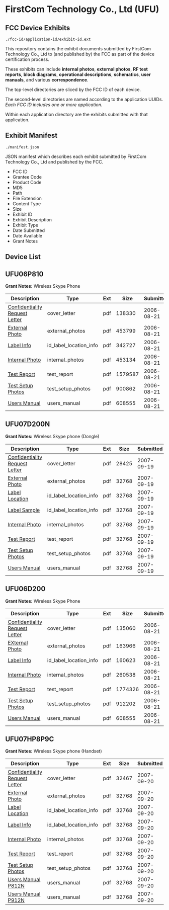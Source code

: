 # FirstCom Technology Co., Ltd (UFU)
## FCC Device Exhibits

```
./fcc-id/application-id/exhibit-id.ext
```

This repository contains the exhibit documents submitted by FirstCom Technology Co., Ltd to (and published by) the FCC as part of the device certification process.

These exhibits can include **internal photos**, **external photos**, **RF test reports**, **block diagrams**, **operational descriptions**, **schematics**, **user manuals**, and various **correspondence**.

The top-level directories are sliced by the FCC ID of each device.

The second-level directories are named according to the application UUIDs. *Each FCC ID includes one or more application.*

Within each application directory are the exhibits submitted with that application. 

## Exhibit Manifest

```
./manifest.json
```

JSON manifest which describes each exhibit submitted by FirstCom Technology Co., Ltd and published by the FCC.

- FCC ID
- Grantee Code
- Product Code
- MD5
- Path
- File Extension
- Content Type
- Size
- Exhibit ID
- Exhibit Description
- Exhibit Type
- Date Submitted
- Date Available
- Grant Notes

## Device List
## UFU06P810
**Grant Notes:** Wireless Skype Phone

| Description | Type | Ext | Size | Submitted | Available |
| ----------- | ---- | --- | ---- | --------- | --------- |
| [Confidentiality Request Letter](UFU06P810/548467da75c185bcb2275b19ddbec530/695412.pdf) | cover_letter | pdf | 138330 | 2006-08-21 | 2006-08-21 |
| [External Photo](UFU06P810/548467da75c185bcb2275b19ddbec530/695413.pdf) | external_photos | pdf | 453799 | 2006-08-21 | 2006-08-21 |
| [Label Info](UFU06P810/548467da75c185bcb2275b19ddbec530/695415.pdf) | id_label_location_info | pdf | 342727 | 2006-08-21 | 2006-08-21 |
| [Internal Photo](UFU06P810/548467da75c185bcb2275b19ddbec530/695414.pdf) | internal_photos | pdf | 453134 | 2006-08-21 | 2006-08-21 |
| [Test Report](UFU06P810/548467da75c185bcb2275b19ddbec530/695419.pdf) | test_report | pdf | 1579587 | 2006-08-21 | 2006-08-21 |
| [Test Setup Photos](UFU06P810/548467da75c185bcb2275b19ddbec530/695420.pdf) | test_setup_photos | pdf | 900862 | 2006-08-21 | 2006-08-21 |
| [Users Manual](UFU06P810/548467da75c185bcb2275b19ddbec530/695416.pdf) | users_manual | pdf | 608555 | 2006-08-21 | 2006-08-21 |
## UFU07D200N
**Grant Notes:** Wireless Skype phone (Dongle)

| Description | Type | Ext | Size | Submitted | Available |
| ----------- | ---- | --- | ---- | --------- | --------- |
| [Confidentiality Request Letter](UFU07D200N/d765a598437af8bf878b502f224084d2/845366.pdf) | cover_letter | pdf | 28425 | 2007-09-19 | 2007-09-19 |
| [External Photo](UFU07D200N/d765a598437af8bf878b502f224084d2/845367.pdf) | external_photos | pdf | 32768 | 2007-09-19 | 2007-09-19 |
| [Label Location](UFU07D200N/d765a598437af8bf878b502f224084d2/845369.pdf) | id_label_location_info | pdf | 32768 | 2007-09-19 | 2007-09-19 |
| [Label Sample](UFU07D200N/d765a598437af8bf878b502f224084d2/845370.pdf) | id_label_location_info | pdf | 32768 | 2007-09-19 | 2007-09-19 |
| [Internal Photo](UFU07D200N/d765a598437af8bf878b502f224084d2/845368.pdf) | internal_photos | pdf | 32768 | 2007-09-19 | 2007-09-19 |
| [Test Report](UFU07D200N/d765a598437af8bf878b502f224084d2/845374.pdf) | test_report | pdf | 32768 | 2007-09-19 | 2007-09-19 |
| [Test Setup Photos](UFU07D200N/d765a598437af8bf878b502f224084d2/845375.pdf) | test_setup_photos | pdf | 32768 | 2007-09-19 | 2007-09-19 |
| [Users Manual](UFU07D200N/d765a598437af8bf878b502f224084d2/845371.pdf) | users_manual | pdf | 32768 | 2007-09-19 | 2007-09-19 |
## UFU06D200
**Grant Notes:** Wireless Skype Phone

| Description | Type | Ext | Size | Submitted | Available |
| ----------- | ---- | --- | ---- | --------- | --------- |
| [Confidentiality Request Letter](UFU06D200/2e8644cae9761adb8aace331ec62f8be/695423.pdf) | cover_letter | pdf | 135060 | 2006-08-21 | 2006-08-21 |
| [EXternal Photo](UFU06D200/2e8644cae9761adb8aace331ec62f8be/695424.pdf) | external_photos | pdf | 163966 | 2006-08-21 | 2006-08-21 |
| [Label Info](UFU06D200/2e8644cae9761adb8aace331ec62f8be/695426.pdf) | id_label_location_info | pdf | 160623 | 2006-08-21 | 2006-08-21 |
| [Internal Photo](UFU06D200/2e8644cae9761adb8aace331ec62f8be/695425.pdf) | internal_photos | pdf | 260538 | 2006-08-21 | 2006-08-21 |
| [Test Report](UFU06D200/2e8644cae9761adb8aace331ec62f8be/695430.pdf) | test_report | pdf | 1774326 | 2006-08-21 | 2006-08-21 |
| [Test Setup Photos](UFU06D200/2e8644cae9761adb8aace331ec62f8be/695431.pdf) | test_setup_photos | pdf | 912202 | 2006-08-21 | 2006-08-21 |
| [Users Manual](UFU06D200/2e8644cae9761adb8aace331ec62f8be/695416.pdf) | users_manual | pdf | 608555 | 2006-08-21 | 2006-08-21 |
## UFU07HP8P9C
**Grant Notes:** Wireless Skype phone (Handset)

| Description | Type | Ext | Size | Submitted | Available |
| ----------- | ---- | --- | ---- | --------- | --------- |
| [Confidentiality Request Letter](UFU07HP8P9C/7a0b96011eb9400dc4f592de2b0b848b/845437.pdf) | cover_letter | pdf | 32467 | 2007-09-20 | 2007-09-20 |
| [External Photo](UFU07HP8P9C/7a0b96011eb9400dc4f592de2b0b848b/845438.pdf) | external_photos | pdf | 32768 | 2007-09-20 | 2007-09-20 |
| [Label Location](UFU07HP8P9C/7a0b96011eb9400dc4f592de2b0b848b/845440.pdf) | id_label_location_info | pdf | 32768 | 2007-09-20 | 2007-09-20 |
| [Label Info](UFU07HP8P9C/7a0b96011eb9400dc4f592de2b0b848b/845441.pdf) | id_label_location_info | pdf | 32768 | 2007-09-20 | 2007-09-20 |
| [Internal Photo](UFU07HP8P9C/7a0b96011eb9400dc4f592de2b0b848b/845439.pdf) | internal_photos | pdf | 32768 | 2007-09-20 | 2007-09-20 |
| [Test Report](UFU07HP8P9C/7a0b96011eb9400dc4f592de2b0b848b/845446.pdf) | test_report | pdf | 32768 | 2007-09-20 | 2007-09-20 |
| [Test Setup Photos](UFU07HP8P9C/7a0b96011eb9400dc4f592de2b0b848b/845447.pdf) | test_setup_photos | pdf | 32768 | 2007-09-20 | 2007-09-20 |
| [Users Manual P812N](UFU07HP8P9C/7a0b96011eb9400dc4f592de2b0b848b/845371.pdf) | users_manual | pdf | 32768 | 2007-09-20 | 2007-09-20 |
| [Users Manual P912N](UFU07HP8P9C/7a0b96011eb9400dc4f592de2b0b848b/845444.pdf) | users_manual | pdf | 32768 | 2007-09-20 | 2007-09-20 |
